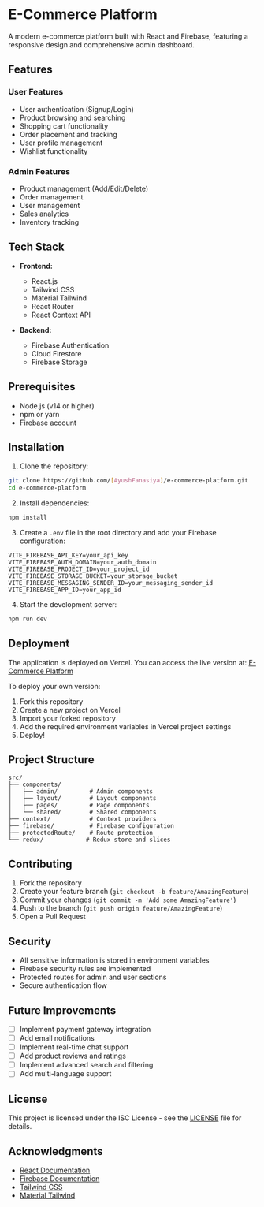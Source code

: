 # E-Commerce Platform

A modern e-commerce platform built with React and Firebase, featuring a responsive design and comprehensive admin dashboard.

## Features

### User Features
- User authentication (Signup/Login)
- Product browsing and searching
- Shopping cart functionality
- Order placement and tracking
- User profile management
- Wishlist functionality

### Admin Features
- Product management (Add/Edit/Delete)
- Order management
- User management
- Sales analytics
- Inventory tracking

## Tech Stack

- **Frontend:**
  - React.js
  - Tailwind CSS
  - Material Tailwind
  - React Router
  - React Context API

- **Backend:**
  - Firebase Authentication
  - Cloud Firestore
  - Firebase Storage

## Prerequisites

- Node.js (v14 or higher)
- npm or yarn
- Firebase account

## Installation

1. Clone the repository:
```bash
git clone https://github.com/[AyushFanasiya]/e-commerce-platform.git
cd e-commerce-platform
```

2. Install dependencies:
```bash
npm install
```

3. Create a `.env` file in the root directory and add your Firebase configuration:
```env
VITE_FIREBASE_API_KEY=your_api_key
VITE_FIREBASE_AUTH_DOMAIN=your_auth_domain
VITE_FIREBASE_PROJECT_ID=your_project_id
VITE_FIREBASE_STORAGE_BUCKET=your_storage_bucket
VITE_FIREBASE_MESSAGING_SENDER_ID=your_messaging_sender_id
VITE_FIREBASE_APP_ID=your_app_id
```

4. Start the development server:
```bash
npm run dev
```

## Deployment

The application is deployed on Vercel. You can access the live version at:
[E-Commerce Platform](https://e-commerce-platform-ayushfanasiya.vercel.app)

To deploy your own version:
1. Fork this repository
2. Create a new project on Vercel
3. Import your forked repository
4. Add the required environment variables in Vercel project settings
5. Deploy!

## Project Structure

```
src/
├── components/
│   ├── admin/         # Admin components
│   ├── layout/        # Layout components
│   ├── pages/         # Page components
│   └── shared/        # Shared components
├── context/           # Context providers
├── firebase/          # Firebase configuration
├── protectedRoute/    # Route protection
└── redux/            # Redux store and slices
```

## Contributing

1. Fork the repository
2. Create your feature branch (`git checkout -b feature/AmazingFeature`)
3. Commit your changes (`git commit -m 'Add some AmazingFeature'`)
4. Push to the branch (`git push origin feature/AmazingFeature`)
5. Open a Pull Request

## Security

- All sensitive information is stored in environment variables
- Firebase security rules are implemented
- Protected routes for admin and user sections
- Secure authentication flow

## Future Improvements

- [ ] Implement payment gateway integration
- [ ] Add email notifications
- [ ] Implement real-time chat support
- [ ] Add product reviews and ratings
- [ ] Implement advanced search and filtering
- [ ] Add multi-language support

## License

This project is licensed under the ISC License - see the [LICENSE](LICENSE) file for details.

## Acknowledgments

- [React Documentation](https://reactjs.org/)
- [Firebase Documentation](https://firebase.google.com/docs)
- [Tailwind CSS](https://tailwindcss.com/)
- [Material Tailwind](https://material-tailwind.com/)
